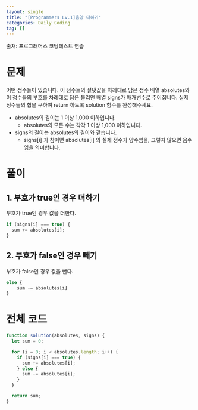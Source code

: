 ```yaml
---
layout: single
title: "[Programmers Lv.1]음양 더하기"
categories: Daily Coding
tag: []
---
```


출처: 프로그래머스 코딩테스트 연습

# 문제

어떤 정수들이 있습니다. 이 정수들의 절댓값을 차례대로 담은 정수 배열 absolutes와 이 정수들의 부호를 차례대로 담은 불리언 배열 signs가 매개변수로 주어집니다. 실제 정수들의 합을 구하여 return 하도록 solution 함수를 완성해주세요.

- absolutes의 길이는 1 이상 1,000 이하입니다.
  - absolutes의 모든 수는 각각 1 이상 1,000 이하입니다.
- signs의 길이는 absolutes의 길이와 같습니다.
  - signs[i] 가 참이면 absolutes[i] 의 실제 정수가 양수임을, 그렇지 않으면 음수임을 의미합니다.

# 풀이

## 1. 부호가 true인 경우 더하기

부호가 true인 경우 값을 더한다.

```javascript
if (signs[i] === true) {
  sum += absolutes[i];
}
```

## 2. 부호가 false인 경우 빼기

부호가 false인 경우 값을 뺀다.

```javascript
else {
    sum -= absolutes[i]
}
```

# 전체 코드

```javascript
function solution(absolutes, signs) {
  let sum = 0;

  for (i = 0; i < absolutes.length; i++) {
    if (signs[i] === true) {
      sum += absolutes[i];
    } else {
      sum -= absolutes[i];
    }
  }

  return sum;
}
```
